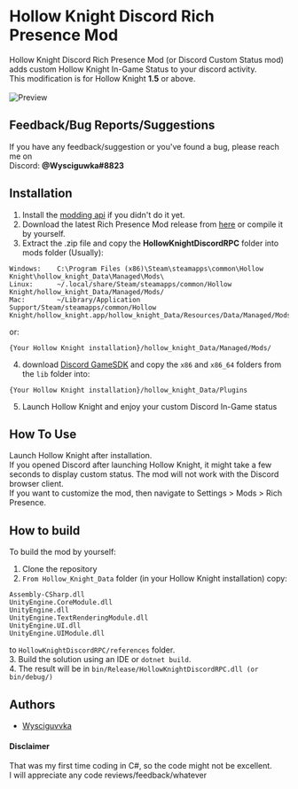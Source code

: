 
# Hollow Knight Discord Rich Presence Mod
Hollow Knight Discord Rich Presence Mod (or Discord Custom Status mod) adds custom Hollow Knight In-Game Status to your discord activity.\
This modification is for Hollow Knight __1.5__ or above.\
\
![Preview](https://i.ibb.co/qDj1b3T/presence.png)

## Feedback/Bug Reports/Suggestions

If you have any feedback/suggestion or you've found a bug, please reach me on\
Discord: __@Wysciguwka#8823__


## Installation
1. Install the [modding api](https://github.com/hk-modding/api) if you didn't do it yet.
2. Download the latest Rich Presence Mod release from [here](https://github.com/Wysciguvvka/Hollow-Knight-Discord-RPC/releases) or compile it by yourself.
3. Extract the .zip file and copy the __HollowKnightDiscordRPC__ folder into mods folder
(Usually):

``` 
Windows:	C:\Program Files (x86)\Steam\steamapps\common\Hollow Knight\hollow_knight_Data\Managed\Mods\
Linux:		~/.local/share/Steam/steamapps/common/Hollow Knight/hollow_knight_Data/Managed/Mods/
Mac:		~/Library/Application Support/Steam/steamapps/common/Hollow Knight/hollow_knight.app/hollow_knight_Data/Resources/Data/Managed/Mods/
```
or:
```
{Your Hollow Knight installation}/hollow_knight_Data/Managed/Mods/
```
4. download [Discord GameSDK](https://discord.com/developers/docs/game-sdk/sdk-starter-guide) and copy the `x86` and `x86_64` folders from the `lib` folder into:
```
{Your Hollow Knight installation}/hollow_knight_Data/Plugins
```
5. Launch Hollow Knight and enjoy your custom Discord In-Game status
## How To Use

Launch Hollow Knight after installation.\
If you opened Discord after launching Hollow Knight, it might take a few seconds to display custom status.
The mod will not work with the Discord browser client.\
If you want to customize the mod, then navigate to Settings > Mods > Rich Presence.


## How to build

To build the mod by yourself:
1. Clone the repository
2. `From Hollow_Knight_Data` folder (in your Hollow Knight installation) copy:
```
Assembly-CSharp.dll
UnityEngine.CoreModule.dll
UnityEngine.dll
UnityEngine.TextRenderingModule.dll
UnityEngine.UI.dll
UnityEngine.UIModule.dll
```
to `HollowKnightDiscordRPC/references` folder.\
3. Build the solution using an IDE or `dotnet build`.\
4. The result will be in `bin/Release/HollowKnightDiscordRPC.dll (or bin/debug/)`

## Authors

- [Wysciguvvka](https://www.github.com/Wysciguvvka)


#### Disclaimer

That was my first time coding in C#, so the code might not be excellent.\
I will appreciate any code reviews/feedback/whatever

